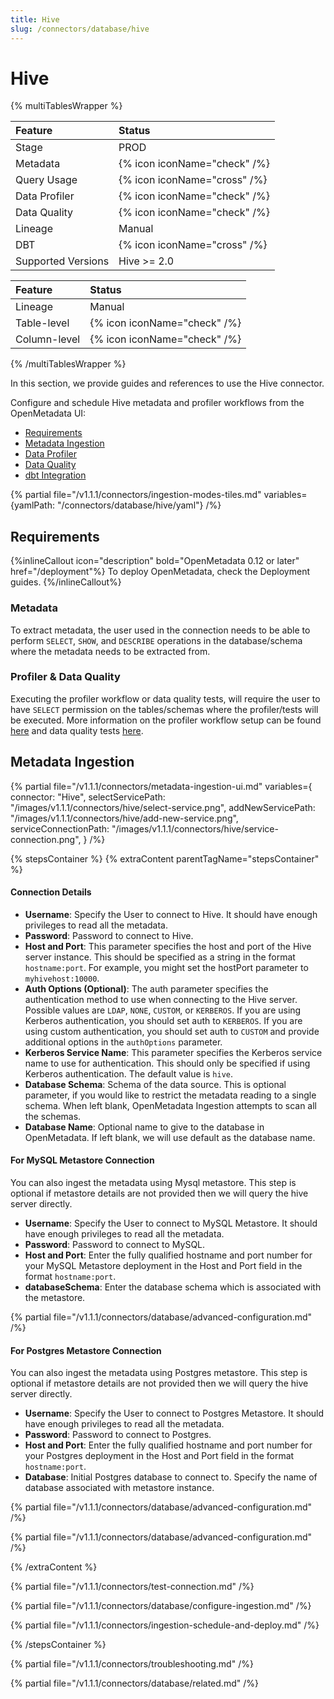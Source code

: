 ```yaml
---
title: Hive
slug: /connectors/database/hive
---
```


# Hive

{% multiTablesWrapper %}

| Feature            | Status                       |
|:-------------------|:-----------------------------|
| Stage              | PROD                         |
| Metadata           | {% icon iconName="check" /%} |
| Query Usage        | {% icon iconName="cross" /%} |
| Data Profiler      | {% icon iconName="check" /%} |
| Data Quality       | {% icon iconName="check" /%} |
| Lineage            | Manual                       |
| DBT                | {% icon iconName="cross" /%} |
| Supported Versions | Hive >= 2.0                  |

| Feature      | Status                       |
|:-------------|:-----------------------------|
| Lineage      | Manual                       |
| Table-level  | {% icon iconName="check" /%} |
| Column-level | {% icon iconName="check" /%} |

{% /multiTablesWrapper %}


In this section, we provide guides and references to use the Hive connector.

Configure and schedule Hive metadata and profiler workflows from the OpenMetadata UI:
- [Requirements](#requirements)
- [Metadata Ingestion](#metadata-ingestion)
- [Data Profiler](/connectors/ingestion/workflows/profiler)
- [Data Quality](/connectors/ingestion/workflows/data-quality)
- [dbt Integration](/connectors/ingestion/workflows/dbt)

{% partial file="/v1.1.1/connectors/ingestion-modes-tiles.md" variables={yamlPath: "/connectors/database/hive/yaml"} /%}

## Requirements

{%inlineCallout icon="description" bold="OpenMetadata 0.12 or later" href="/deployment"%}
To deploy OpenMetadata, check the Deployment guides.
{%/inlineCallout%}

### Metadata

To extract metadata, the user used in the connection needs to be able to perform `SELECT`, `SHOW`, and `DESCRIBE` operations in the database/schema where the metadata needs to be extracted from.

### Profiler & Data Quality
Executing the profiler workflow or data quality tests, will require the user to have `SELECT` permission on the tables/schemas where the profiler/tests will be executed. More information on the profiler workflow setup can be found [here](/connectors/ingestion/workflows/profiler) and data quality tests [here](/connectors/ingestion/workflows/data-quality).

## Metadata Ingestion

{% partial 
  file="/v1.1.1/connectors/metadata-ingestion-ui.md" 
  variables={
    connector: "Hive", 
    selectServicePath: "/images/v1.1.1/connectors/hive/select-service.png",
    addNewServicePath: "/images/v1.1.1/connectors/hive/add-new-service.png",
    serviceConnectionPath: "/images/v1.1.1/connectors/hive/service-connection.png",
} 
/%}

{% stepsContainer %}
{% extraContent parentTagName="stepsContainer" %}

#### Connection Details

- **Username**: Specify the User to connect to Hive. It should have enough privileges to read all the metadata.
- **Password**: Password to connect to Hive.
- **Host and Port**: This parameter specifies the host and port of the Hive server instance. This should be specified as a string in the format `hostname:port`. For example, you might set the hostPort parameter to `myhivehost:10000`.
- **Auth Options (Optional)**: The auth parameter specifies the authentication method to use when connecting to the Hive server. Possible values are `LDAP`, `NONE`, `CUSTOM`, or `KERBEROS`. If you are using Kerberos authentication, you should set auth to `KERBEROS`. If you are using custom authentication, you should set auth to `CUSTOM` and provide additional options in the `authOptions` parameter.
- **Kerberos Service Name**: This parameter specifies the Kerberos service name to use for authentication. This should only be specified if using Kerberos authentication. The default value is `hive`.
- **Database Schema**: Schema of the data source. This is optional parameter, if you would like to restrict the metadata reading to a single schema. When left blank, OpenMetadata Ingestion attempts to scan all the schemas.
- **Database Name**: Optional name to give to the database in OpenMetadata. If left blank, we will use default as the database name.


#### For MySQL Metastore Connection

You can also ingest the metadata using Mysql metastore. This step is optional if metastore details are not provided then we will query the hive server directly.

- **Username**: Specify the User to connect to MySQL Metastore. It should have enough privileges to read all the metadata.
- **Password**: Password to connect to MySQL.
- **Host and Port**: Enter the fully qualified hostname and port number for your MySQL Metastore deployment in the Host and Port field in the format `hostname:port`.
- **databaseSchema**: Enter the database schema which is associated with the metastore.

{% partial file="/v1.1.1/connectors/database/advanced-configuration.md" /%}

#### For Postgres Metastore Connection

You can also ingest the metadata using Postgres metastore. This step is optional if metastore details are not provided then we will query the hive server directly.

- **Username**: Specify the User to connect to Postgres Metastore. It should have enough privileges to read all the metadata.
- **Password**: Password to connect to Postgres.
- **Host and Port**: Enter the fully qualified hostname and port number for your Postgres deployment in the Host and Port field in the format `hostname:port`.
- **Database**: Initial Postgres database to connect to. Specify the name of database associated with metastore instance.

{% partial file="/v1.1.1/connectors/database/advanced-configuration.md" /%}


{% partial file="/v1.1.1/connectors/database/advanced-configuration.md" /%}

{% /extraContent %}

{% partial file="/v1.1.1/connectors/test-connection.md" /%}

{% partial file="/v1.1.1/connectors/database/configure-ingestion.md" /%}

{% partial file="/v1.1.1/connectors/ingestion-schedule-and-deploy.md" /%}

{% /stepsContainer %}

{% partial file="/v1.1.1/connectors/troubleshooting.md" /%}

{% partial file="/v1.1.1/connectors/database/related.md" /%}
